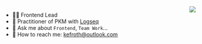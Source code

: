 <img align="right" src="https://github-readme-stats.vercel.app/api?username=sethyuan&show_icons=true&icon_color=805AD5&text_color=000&bg_color=ffffff&hide_title=true" />

- 👨‍💻 Frontend Lead
- 🌱 Practitioner of PKM with [Logseq](https://logseq.com/)
- 💬 Ask me about `Frontend`, `Team Work`...
- 🔎 How to reach me: [kefroth@outlook.com](kefroth@outlook.com)
